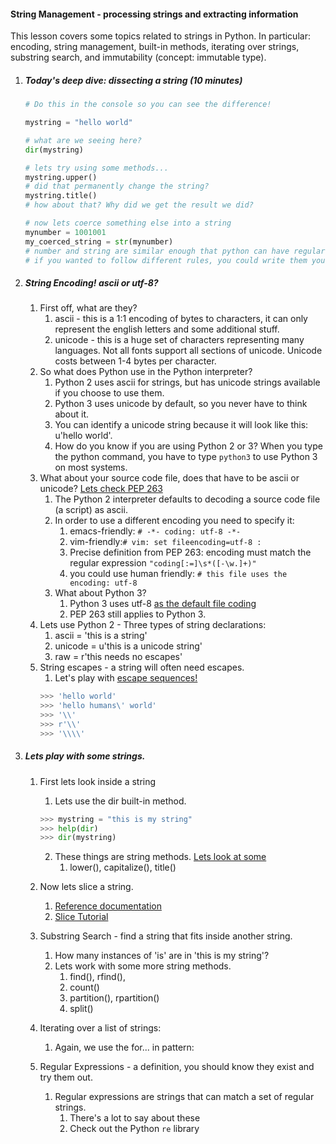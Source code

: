 

#### String Management - processing strings and extracting information

This lesson covers some topics related to strings in Python. In particular: encoding, string management, built-in methods, iterating over strings, substring search, and immutability (concept: immutable type).


1. ##### Today's deep dive: dissecting a string (10 minutes)

    ```python
    # Do this in the console so you can see the difference!

    mystring = "hello world"

    # what are we seeing here?
    dir(mystring)

    # lets try using some methods...
    mystring.upper()
    # did that permanently change the string?
    mystring.title()
    # how about that? Why did we get the result we did?
    
    # now lets coerce something else into a string
    mynumber = 1001001
    my_coerced_string = str(mynumber)
    # number and string are similar enough that python can have regular rules to do this
    # if you wanted to follow different rules, you could write them yourself
    ```



2. ##### String Encoding! ascii or utf-8?
    1. First off, what are they?
        1. ascii - this is a 1:1 encoding of bytes to characters, it can only represent the english letters and some additional stuff.
        2. unicode - this is a huge set of characters representing many languages. Not all fonts support all sections of unicode. Unicode costs between 1-4 bytes per character.
    2. So what does Python use in the Python interpreter?
        1. Python 2 uses ascii for strings, but has unicode strings available if you choose to use them.
        2. Python 3 uses unicode by default, so you never have to think about it.
        3. You can identify a unicode string because it will look like this: u'hello world'.
        4. How do you know if you are using Python 2 or 3? When you type the python command, you have to type `python3` to use Python 3 on most systems.
    3. What about your source code file, does that have to be ascii or unicode? [Lets check PEP 263](https://www.python.org/dev/peps/pep-0263/)
        1. The Python 2 interpreter defaults to decoding a source code file (a script) as ascii.
        2. In order to use a different encoding you need to specify it:
            1. emacs-friendly: `# -*- coding: utf-8 -*-`
            2. vim-friendly:`# vim: set fileencoding=utf-8 :`
            3. Precise definition from PEP 263: encoding must match the regular expression `"coding[:=]\s*([-\w.]+)"`
            4. you could use human friendly: `# this file uses the encoding: utf-8`
        3. What about Python 3?
            1. Python 3 uses utf-8 [as the default file coding](https://docs.python.org/3.3/howto/unicode.html#the-string-type)
            2. PEP 263 still applies to Python 3.
    4. Lets use Python 2 - Three types of string declarations:
        1. ascii = 'this is a string'
        2. unicode = u'this is a unicode string'
        3. raw = r'this needs no escapes'
    5. String escapes - a string will often need escapes.
        1.  Let's play with [escape sequences!](https://docs.python.org/2/reference/lexical_analysis.html#string-literals)
        ```python
        >>> 'hello world'
        >>> 'hello humans\' world'
        >>> '\\'
        >>> r'\\'
        >>> '\\\\'
        ```

3. ##### Lets play with some strings.

    1. First lets look inside a string
        1. Lets use the dir built-in method.
        ```python
        >>> mystring = "this is my string"
        >>> help(dir)
        >>> dir(mystring)
        ```
        2. These things are string methods. [Lets look at some](https://docs.python.org/2/library/stdtypes.html#string-methods)
            1. lower(), capitalize(), title()
    

    2. Now lets slice a string.
        1. [Reference documentation](https://docs.python.org/2/reference/expressions.html#slicings)
        2. [Slice Tutorial](https://docs.python.org/2/tutorial/introduction.html#strings)

    3. Substring Search - find a string that fits inside another string.
        1. How many instances of 'is' are in 'this is my string'?
        2. Lets work with some more string methods.
            1. find(), rfind(), 
            2. count()
            3. partition(), rpartition()
            4. split()

    4. Iterating over a list of strings:
        1. Again, we use the for... in pattern:

    5. Regular Expressions - a definition, you should know they exist and try them out.
        1. Regular expressions are strings that can match a set of regular strings.
            1. There's a lot to say about these
            2. Check out the Python `re` library
